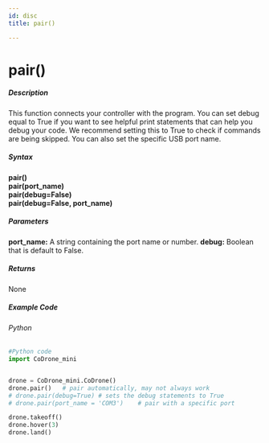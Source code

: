 ```yaml
---
id: disc
title: pair()

---
```


# pair()

##### Description
This function connects your controller with the program. You can set debug equal to True if you want to see helpful print statements that can help you debug your code. We recommend setting this to True to check if commands are being skipped. You can also set the specific USB port name.

##### Syntax
**pair()**  <br/>
**pair(port_name)** <br/>
**pair(debug=False)** <br/>
**pair(debug=False, port_name)**

##### Parameters
**port_name:** A string containing the port name or number.
**debug:** Boolean that is default to False. 

##### Returns

None

##### Example Code
###### Python
```python
#Python code
import CoDrone_mini


drone = CoDrone_mini.CoDrone()
drone.pair()   # pair automatically, may not always work
# drone.pair(debug=True) # sets the debug statements to True
# drone.pair(port_name = 'COM3')    # pair with a specific port

drone.takeoff()
drone.hover(3)
drone.land()


```